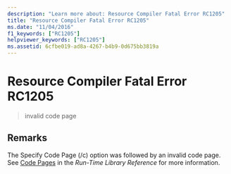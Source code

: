 ```yaml
---
description: "Learn more about: Resource Compiler Fatal Error RC1205"
title: "Resource Compiler Fatal Error RC1205"
ms.date: "11/04/2016"
f1_keywords: ["RC1205"]
helpviewer_keywords: ["RC1205"]
ms.assetid: 6cfbe019-ad8a-4267-b4b9-0d675bb3819a
---
```

# Resource Compiler Fatal Error RC1205

> invalid code page

## Remarks

The Specify Code Page (/c) option was followed by an invalid code page. See [Code Pages](../../c-runtime-library/code-pages.md) in the *Run-Time Library Reference* for more information.
